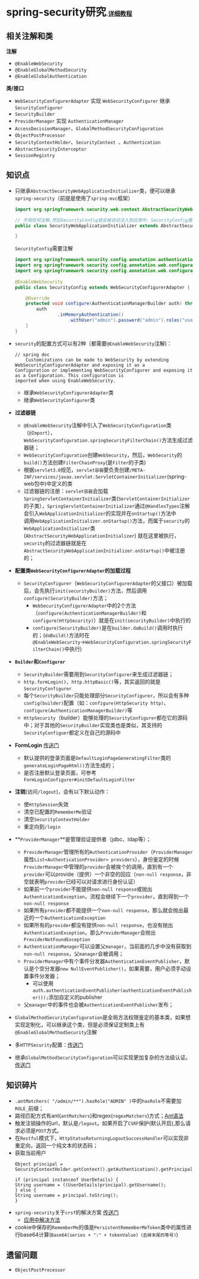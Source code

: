 # spring-security研究<small><small><small>.[详细教程](http://www.tianshouzhi.com/api/tutorials/spring_security_4/250)</small></small></small>
## 相关注解和类
**注解**
* `@EnableWebSecurity`
* `@EnableGlobalMethodSecurity`
* `@EnableGlobalAuthentication`  

**类/接口**
* `WebSecurityConfigurerAdapter` 实现 `WebSecurityConfigurer` 继承 `SecurityConfigurer`
* `SecurityBuilder`
* `ProviderManager` 实现 `AuthenticationManager`
* `AccessDecisionManager`、`GlobalMethodSecurityConfiguration`
* `ObjectPostProcessor`
* `SecurityContextHolder`、`SecurityContext `、`Authentication`
* `AbstractSecurityInterceptor`
* `SessionRegistry`


## 知识点
* 只继承`AbstractSecurityWebApplicationInitializer`类，便可以继承`spring-security`（前提是使用了`spring-mvc`框架）  

    ```java
    import org.springframework.security.web.context.AbstractSecurityWebApplicationInitializer;  

    // 不用任何注解,然后SecurityConfig就会被自动注入到应用中，SecurityConfig需要注解
    public class SecurityWebApplicationInitializer extends AbstractSecurityWebApplicationInitializer {
    
    }
    ```
    `SecurityConfig`需要注解
    ```java
    import org.springframework.security.config.annotation.authentication.builders.AuthenticationManagerBuilder;
    import org.springframework.security.config.annotation.web.configuration.EnableWebSecurity;
    import org.springframework.security.config.annotation.web.configuration.WebSecurityConfigurerAdapter;
      
    @EnableWebSecurity
    public class SecurityConfig extends WebSecurityConfigurerAdapter {
    
        @Override
        protected void configure(AuthenticationManagerBuilder auth) throws Exception {
            auth
                    .inMemoryAuthentication()
                        .withUser("admin").password("admin").roles("user");
        }
    }
    ```
    
* `security`的配置方式可以有2种（都需要`@EnableWebSecurity`注解)：  
    ```
    // spring doc
        Customizations can be made to WebSecurity by extending WebSecurityConfigurerAdapter and exposing it as a   
    Configuration or implementing WebSecurityConfigurer and exposing it as a Configuration. This configuration is 
    imported when using EnableWebSecurity.
  ```
  * 继承`WebSecurityConfigurerAdapter`类
  * 继承`WebSecurityConfigurer`类  
  
* **过滤器链** 
  * `@EnableWebSecurity`注解中引入了`WebSecurityConfiguration`类（`@Import`），`WebSecurityConfiguration.springSecurityFilterChain()`方法生成过滤器链；
  * `WebSecurityConfiguration`创建`WebSecurity`，然后，`WebSecurity`的`build()`方法创建`FilterChainProxy`(是`Filter`的子类)
  * 根据`servlet3.0`规范，`servlet容器`要负责创建`/META-INF/services/javax.servlet.ServletContainerInitializer`(spring-web包中)中定义的类
  * 过滤器链的注册：`servlet容器`会加载`SpringServletContainerInitializer`类(`ServletContainerInitializer`的子类），`SpringServletContainerInitializer`通过`@HandlesTypes`注解会引入`WebApplicationInitializer`的实现并在`onStartup()`方法中  
  调用`WebApplicationInitializer.onStartup()`方法，而属于`security`的`WebApplicationInitializer`类(`AbstractSecurityWebApplicationInitializer`) 就在这里被执行，`security`的过滤器链就是在`AbstractSecurityWebApplicationInitializer.onStartup()`中被注册的；
  
* **配置类`WebSecurityConfigurerAdapter`的加载过程**  
  * `SecurityConfigurer`（`WebSecurityConfigurerAdapter`的父接口）被加载后，会先执行`init(securityBuilder)`方法，然后调用`configure(SecurityBuilder)`方法；  
     * `WebSecurityConfigurerAdapter`中的2个方法（`configure(AuthenticationManagerBuilder)`和`configure(HttpSecurity)`）就是在`init(securityBuilder)`中执行的
     * `configure(SecurityBuilder)`是在`builder.doBuild()`调用时执行的；(`doBuild()`方法时在`@EnableWebSecurity`→`WebSecurityConfiguration.springSecurityFilterChain()`中执行)
     
* **`Builder`和`Configurer`**  
  * `SecurityBuilder`需要用到`SecurityConfigurer`来生成过滤器链；
  * `http.formLogin()`、`http.httpBasic()`等，其实返回的就是`SecurityConfigurer`
  * 每个`SecurityBuilder`只能处理部分`SecurityConfigurer`，所以会有多种`config(builder)`配置（如：`configure(HttpSecurity http)`、`configure(AuthenticationManagerBuilder)`等
  * `HttpSecurity`（builder）能够处理的`SecurityConfigurer`都在它的源码中；对于其他的`SecurityBuilder`实现类也是类似，其支持的`SecurityConfiguer`都定义在自己的源码中
  
* **FormLogin** [传送门](http://www.tianshouzhi.com/api/tutorials/spring_security_4/265)
  * 默认提供的登录页面是`DefaultLoginPageGeneratingFilter`类的`generateLoginPageHtml()`方法生成的；
  * 是否注册默认登录页面，可参考`FormLoginConfigurer#initDefaultLoginFilter`

* **注销**(访问`/logout`)，会有以下默认动作：  
  * 使`HttpSession`失效
  * 清空已配置的`RememberMe`验证
  * 清空`SecurityContextHolder`
  * 重定向到`/login`
  
* **`ProviderManager`**是管理验证提供者（jdbc、ldap等）；  
  * `ProviderManager`管理所有的`AuthenticationProvider`（`ProviderManager`属性`List<AuthenticationProvider> providers`），身份鉴定的时候`ProviderManager`中管理的`provider`会被挨个的调用，直到有一个`provider`可以provide（提供）一个非空的回应（`non-null response`，非空就表明`provider`已经可以对请求进行身份认证）
  * 如果前一个`provider`不能提供`non-null response`或抛出`AuthenticationException`，流程会继续下一个`provider`，直到得到一个`non-null response`
  * 如果所有`provider`都不能提供一个`non-null response`，那么就会抛出最近的一个`AuthenticationException`
  * 如果所有的`provider`都没有提供`non-null response`，也没有抛出`AuthenticationException`，那么`ProviderManager`会抛出`ProviderNotFoundException`
  * `AuthenticationManager`可以设置父`manager`，当前面的几步中没有获取到`non-null response`，父`manager`会被调用；
  * `ProviderManager`中有个事件分发器`AuthenticationEventPublisher`，默认是个空分发器`new NullEventPublisher()`，如果需要，用户必须手动设置事件分发器；
    * 可以使用`auth.authenticationEventPublisher(authenticationEventPublisher());`添加自定义的publisher
  * 父`manager`中的事件也会被`AuthenticationEventPublisher`发布；
  
* `GlobalMethodSecurityConfiguration`是全局方法权限鉴定的基本类，如果想实现定制化，可以继承这个类，但是必须保证定制类上有`@EnableGlobalMethodSecurity`注解
* 多`HTTPSecurity`配置：[传送门](http://www.tianshouzhi.com/api/tutorials/spring_security_4/268)
* 继承`GlobalMethodSecurityConfiguration`可以实现更加复杂的方法级认证。[传送门](http://www.tianshouzhi.com/api/tutorials/spring_security_4/269)
  
## 知识碎片
* `.antMatchers( "/admin/**").hasRole("ADMIN" )`中的`hasRole`不需要加`ROLE_`前缀；
* 路径匹配方式有ant(`antMatchers`)和regex(`regexMatchers`)方式；[Ant语法](http://www.tianshouzhi.com/api/tutorials/spring_security_4/293)
* 触发注销操作的url，默认是`/logout`。如果开启了`CSRF`保护(默认开启),那么请求必须是`POST`方式。
* 在`Restful`模式下，`HttpStatusReturningLogoutSuccessHandler`可以实现非重定向，返回一个纯文本的状态码；
* 获取当前用户  
    ```
    Object principal = SecurityContextHolder.getContext().getAuthentication().getPrincipal();
     
    if (principal instanceof UserDetails) {
    String username = ((UserDetails)principal).getUsername();
    } else {
    String username = principal.toString();
    }
    ```
* `spring-security`关于`crsf`的解决方案  [传送门](https://blog.csdn.net/u012373815/article/details/55047285)
  * [应用中解决方法](https://www.jianshu.com/p/9a7b8b441b24)
* cookie中保存的`RememberMe`的值是`PersistentRememberMeToken`类中的属性进行base64计算(`Base64(series + ":" + tokenValue)（去掉末尾的等号)`)

## 遗留问题
* `ObjectPostProcessor`